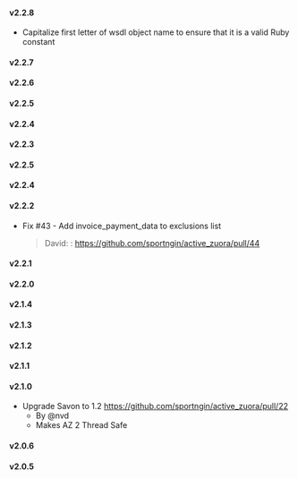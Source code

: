 #### v2.2.8
* Capitalize first letter of wsdl object name to ensure that it is a valid Ruby constant

#### v2.2.7
#### v2.2.6
#### v2.2.5
#### v2.2.4
#### v2.2.3
#### v2.2.5
#### v2.2.4
#### v2.2.2
* Fix #43 - Add invoice_payment_data to exclusions list

  > David: : https://github.com/sportngin/active_zuora/pull/44

#### v2.2.1
#### v2.2.0
#### v2.1.4
#### v2.1.3
#### v2.1.2
#### v2.1.1
#### v2.1.0
* Upgrade Savon to 1.2 https://github.com/sportngin/active_zuora/pull/22
  - By @nvd
  - Makes AZ 2 Thread Safe
#### v2.0.6
#### v2.0.5
